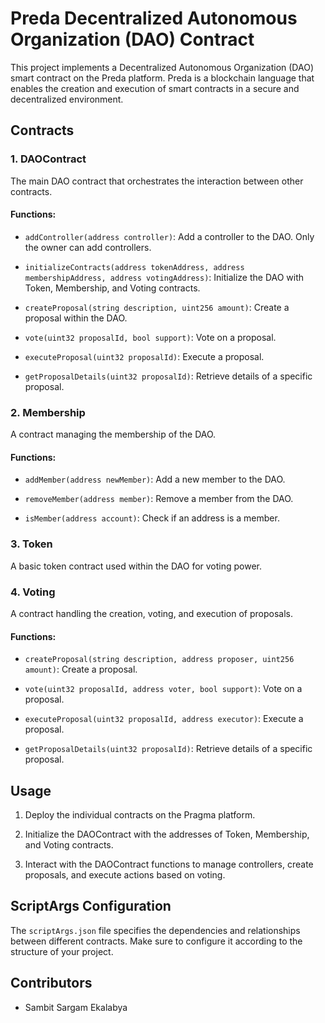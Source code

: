 # Preda Decentralized Autonomous Organization (DAO) Contract

This project implements a Decentralized Autonomous Organization (DAO) smart contract on the Preda platform. Preda is a blockchain language that enables the creation and execution of smart contracts in a secure and decentralized environment.

## Contracts

### 1. DAOContract

The main DAO contract that orchestrates the interaction between other contracts.

#### Functions:

- `addController(address controller)`: Add a controller to the DAO. Only the owner can add controllers.

- `initializeContracts(address tokenAddress, address membershipAddress, address votingAddress)`: Initialize the DAO with Token, Membership, and Voting contracts.

- `createProposal(string description, uint256 amount)`: Create a proposal within the DAO.

- `vote(uint32 proposalId, bool support)`: Vote on a proposal.

- `executeProposal(uint32 proposalId)`: Execute a proposal.

- `getProposalDetails(uint32 proposalId)`: Retrieve details of a specific proposal.

### 2. Membership

A contract managing the membership of the DAO.

#### Functions:

- `addMember(address newMember)`: Add a new member to the DAO.

- `removeMember(address member)`: Remove a member from the DAO.

- `isMember(address account)`: Check if an address is a member.

### 3. Token

A basic token contract used within the DAO for voting power.

### 4. Voting

A contract handling the creation, voting, and execution of proposals.

#### Functions:

- `createProposal(string description, address proposer, uint256 amount)`: Create a proposal.

- `vote(uint32 proposalId, address voter, bool support)`: Vote on a proposal.

- `executeProposal(uint32 proposalId, address executor)`: Execute a proposal.

- `getProposalDetails(uint32 proposalId)`: Retrieve details of a specific proposal.

## Usage

1. Deploy the individual contracts on the Pragma platform.

2. Initialize the DAOContract with the addresses of Token, Membership, and Voting contracts.

3. Interact with the DAOContract functions to manage controllers, create proposals, and execute actions based on voting.

## ScriptArgs Configuration

The `scriptArgs.json` file specifies the dependencies and relationships between different contracts. Make sure to configure it according to the structure of your project.

## Contributors

- Sambit Sargam Ekalabya
